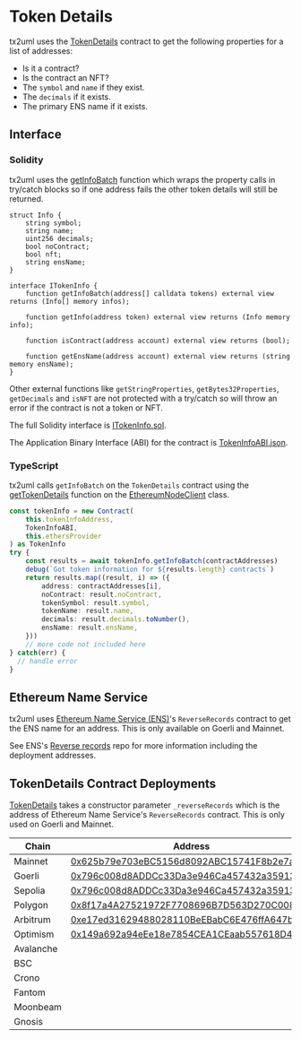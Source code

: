 # Token Details

tx2uml uses the [TokenDetails](./TokenInfo.sol) contract to get the following properties for a list of addresses:
* Is it a contract?
* Is the contract an NFT?
* The `symbol` and `name` if they exist.
* The `decimals` if it exists.
* The primary ENS name if it exists.

## Interface

### Solidity

tx2uml uses the [getInfoBatch](./TokenInfo.sol#L54) function which wraps the property calls in try/catch blocks so if one address fails the other token details will still be returned.

```Solidity
struct Info {
    string symbol;
    string name;
    uint256 decimals;
    bool noContract;
    bool nft;
    string ensName;
}

interface ITokenInfo {
    function getInfoBatch(address[] calldata tokens) external view returns (Info[] memory infos);

    function getInfo(address token) external view returns (Info memory info);

    function isContract(address account) external view returns (bool);

    function getEnsName(address account) external view returns (string memory ensName);
}
```

Other external functions like `getStringProperties`, `getBytes32Properties`, `getDecimals` and `isNFT` are not protected with a try/catch so will throw an error if the contract is not a token or NFT.

The full Solidity interface is [ITokenInfo.sol](./ITokenInfo.sol).

The Application Binary Interface (ABI) for the contract is [TokenInfoABI.json](./TokenInfoABI.json).

### TypeScript

tx2uml calls `getInfoBatch` on the `TokenDetails` contract using the [getTokenDetails](../ts/clients/EthereumNodeClient.ts#134) function on the [EthereumNodeClient](../ts/clients/EthereumNodeClient.ts) class.

```ts
const tokenInfo = new Contract(
    this.tokenInfoAddress,
    TokenInfoABI,
    this.ethersProvider
) as TokenInfo
try {
    const results = await tokenInfo.getInfoBatch(contractAddresses)
    debug(`Got token information for ${results.length} contracts`)
    return results.map((result, i) => ({
        address: contractAddresses[i],
        noContract: result.noContract,
        tokenSymbol: result.symbol,
        tokenName: result.name,
        decimals: result.decimals.toNumber(),
        ensName: result.ensName,
    }))
    // more code not included here
} catch(err) {
  // handle error
}
```

## Ethereum Name Service

tx2uml uses [Ethereum Name Service (ENS)](https://ens.domains/)'s `ReverseRecords` contract to get the ENS name for an address. This is only available on Goerli and Mainnet.

See ENS's [Reverse records](https://github.com/ensdomains/reverse-records/#deployed-contract-address) repo for more information including the deployment addresses.

## TokenDetails Contract Deployments

[TokenDetails](./TokenInfo.sol) takes a constructor parameter `_reverseRecords` which is the address of Ethereum Name Service's `ReverseRecords` contract. This is only used on Goerli and Mainnet. 

| Chain | Address | _reverseRecords |
| --- | --- | --- |
| Mainnet | [0x625b79e703eBC5156d8092ABC15741F8b2e7a70E](https://etherscan.io/address/0x625b79e703eBC5156d8092ABC15741F8b2e7a70E#code) | [0x3671aE578E63FdF66ad4F3E12CC0c0d71Ac7510C](https://etherscan.io/address/0x3671aE578E63FdF66ad4F3E12CC0c0d71Ac7510C) |
| Goerli | [0x796c008d8ADDCc33Da3e946Ca457432a35913c85](https://goerli.etherscan.io/address/0x796c008d8ADDCc33Da3e946Ca457432a35913c85#code) | [0x333Fc8f550043f239a2CF79aEd5e9cF4A20Eb41e](https://goerli.etherscan.io/address/0x333Fc8f550043f239a2CF79aEd5e9cF4A20Eb41e) |
| Sepolia | [0x796c008d8ADDCc33Da3e946Ca457432a35913c85](https://sepolia.etherscan.io/address/0x796c008d8ADDCc33Da3e946Ca457432a35913c85#code) | 0x0000000000000000000000000000000000000000 |
| Polygon | [0x8f17a4A27521972F7708696B7D563D270C008F24](https://polygonscan.com/address/0x8f17a4A27521972F7708696B7D563D270C008F24#code) | 0x0000000000000000000000000000000000000000 |
| Arbitrum | [0xe17ed31629488028110BeEBabC6E476ffA647bd9](https://arbiscan.io/address/0xe17ed31629488028110BeEBabC6E476ffA647bd9#code) | 0x0000000000000000000000000000000000000000 |
| Optimism | [0x149a692a94eEe18e7854CEA1CEaab557618D4D46](https://optimistic.etherscan.io/address/0x149a692a94eEe18e7854CEA1CEaab557618D4D46#code) | 0x0000000000000000000000000000000000000000 |
| Avalanche |  | 0x0000000000000000000000000000000000000000 |
| BSC |  | 0x0000000000000000000000000000000000000000 |
| Crono |  | 0x0000000000000000000000000000000000000000 |
| Fantom |  | 0x0000000000000000000000000000000000000000 |
| Moonbeam |  | 0x0000000000000000000000000000000000000000 |
| Gnosis |  | 0x0000000000000000000000000000000000000000 |
